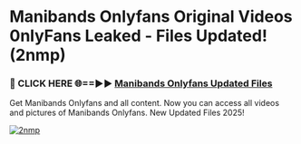 # Manibands Onlyfans Original Videos 0nlyFans Leaked - Files Updated! (2nmp)

<h3>🔴 CLICK HERE 🌐==►► <a href="https://tinyurl.com/ehrbuxhb" rel="nofollow">Manibands Onlyfans Updated Files</a></h3>

Get Manibands Onlyfans and all content. Now you can access all videos and pictures of Manibands Onlyfans. New Updated Files 2025!

[![2nmp](https://i.imgur.com/lVYEuWS.gif)](https://tinyurl.com/ehrbuxhb)
